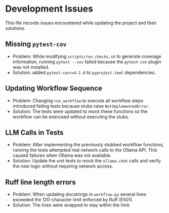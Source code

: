 # Development Issues

This file records issues encountered while updating the project and their solutions.

## Missing `pytest-cov`
- Problem: While modifying `scripts/run_checks.sh` to generate coverage information, running
`pytest --cov` failed because the `pytest-cov` plugin was not installed.
- Solution: added `pytest-cov>=4.1.0` to `pyproject.toml` dependencies.

## Updating Workflow Sequence

- Problem: Changing `run_workflow` to execute all workflow steps introduced failing tests
because stubs raise `NotImplementedError`.
- Solution: The tests were updated to mock these
functions so the workflow can be exercised without executing the stubs.

## LLM Calls in Tests

- Problem: After implementing the previously stubbed workflow functions, running the tests
attempted real network calls to the Ollama API. This caused failures when
Ollama was not available.
- Solution: Update the unit tests to mock the ``ollama.chat`` calls and verify the
new logic without requiring network access.

## Ruff line length errors
- Problem: When updating docstrings in ``workflow.py`` several lines exceeded the 120-character limit enforced by Ruff (E501).
- Solution: The lines were wrapped to stay within the limit.
